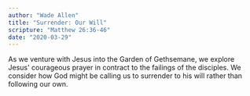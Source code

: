 ```yaml
---
author: "Wade Allen"
title: "Surrender: Our Will"
scripture: "Matthew 26:36-46"
date: "2020-03-29"
---
```


As we venture with Jesus into the Garden of Gethsemane, we explore Jesus' courageous prayer in contract to the failings of the disciples. We consider how God might be calling us to surrender to his will rather than following our own.
